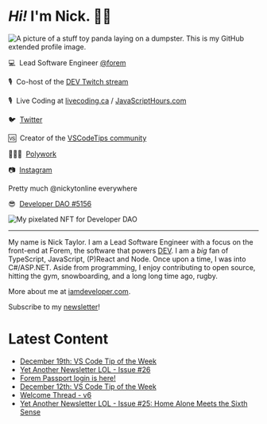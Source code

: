 # <em>Hi!</em> I'm Nick. 👋🏻

![A picture of a stuff toy panda laying on a dumpster. This is my GitHub extended profile image.](https://res.cloudinary.com/nickytonline/image/upload/w_1280,h_669,c_fill,q_auto,f_auto/w_860,c_fit,co_rgb:ffffff,g_south_west,x_30,y_280,l_text:roboto_64_bold:Not%20a%20real%20panda/w_860,c_fit,co_rgb:ffffff/social)


💻&nbsp;&nbsp;Lead Software Engineer [@forem](https://github.com/forem)

🎙&nbsp;&nbsp;Co-host of the [DEV Twitch stream](https://twitch.tv/thepracticaldev)

🎙️&nbsp;&nbsp;Live Coding at [livecoding.ca](https://livecoding.ca) / [JavaScriptHours.com](https://javascripthours.com)

🐦&nbsp;&nbsp;[Twitter](https://twitter.com/nickytonline)

🆚&nbsp;&nbsp;Creator of the [VSCodeTips community](https://community.vscodetips.com)

🤹🏻‍♂️&nbsp;&nbsp;[Polywork](https://timeline.iamdeveloper.com)

📷&nbsp;&nbsp;[Instagram](https://instagram.com/nickytonline)

Pretty much @nickytonline everywhere

😎&nbsp;&nbsp;[Developer DAO #5156](https://opensea.io/assets/0x25ed58c027921e14d86380ea2646e3a1b5c55a8b/5156)

![My pixelated NFT for Developer DAO](https://user-images.githubusercontent.com/833231/139519006-dc013290-1263-42dc-bf9f-beddfb8da592.png)

<hr />

My name is Nick Taylor. I am a Lead Software Engineer with a focus on the front-end at Forem, the software that powers <a href="https://dev.to">DEV</a>. I am a <em>big</em> fan of TypeScript, JavaScript, (P)React and Node. Once upon a time, I was into C#/ASP.NET. Aside from programming, I enjoy contributing to open source, hitting the gym, snowboarding, and a long long time ago, rugby.

More about me at [iamdeveloper.com](https://iamdeveloper.com).

Subscribe to my [newsletter](https://www.iamdeveloper.com/posts/i-started-a-newsletter-3g8d)!

# Latest Content
<!-- BLOG-POST-LIST:START -->
- [December 19th: VS Code Tip of the Week](https://community.vscodetips.com/nickytonline/december-19th-vs-code-tip-of-the-week-1o94)
- [Yet Another Newsletter LOL - Issue #26](https://www.getrevue.co/profile/nickytonline/issues/yet-another-newsletter-lol-issue-26-928165)
- [Forem Passport login is here!](https://community.vscodetips.com/nickytonline/forem-passport-login-is-here-5a00)
- [December 12th: VS Code Tip of the Week](https://community.vscodetips.com/nickytonline/december-12th-vs-code-tip-of-the-week-55eo)
- [Welcome Thread - v6](https://community.vscodetips.com/nickytonline/welcome-thread-v6-4244)
- [Yet Another Newsletter LOL - Issue #25: Home Alone Meets the Sixth Sense](https://www.getrevue.co/profile/nickytonline/issues/yet-another-newsletter-lol-issue-25-home-alone-meets-the-sixth-sense-916235)
<!-- BLOG-POST-LIST:END -->
